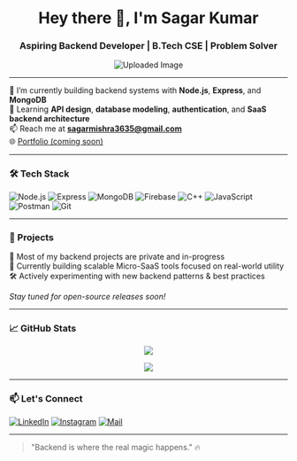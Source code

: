 <h1 align="center">Hey there 👋, I'm Sagar Kumar</h1>
<h3 align="center">Aspiring Backend Developer | B.Tech CSE | Problem Solver</h3>

<p align="center">
  <img src="https://ik.imagekit.io/ahjsmi0q5n/IMG-20250525-WA0005.jpg?updatedAt=1748113425133" alt="Uploaded Image" />
</p>

---

🔧 I’m currently building backend systems with **Node.js**, **Express**, and **MongoDB**  
🌱 Learning **API design**, **database modeling**, **authentication**, and **SaaS backend architecture**   
📫 Reach me at **sagarmishra3635@gmail.com**  
🌐 [Portfolio (coming soon)](https://github.com/Sagarkumar1824)

---

### 🛠️ Tech Stack

![Node.js](https://img.shields.io/badge/-Node.js-339933?style=flat&logo=node.js&logoColor=white)
![Express](https://img.shields.io/badge/-Express.js-000000?style=flat&logo=express&logoColor=white)
![MongoDB](https://img.shields.io/badge/-MongoDB-47A248?style=flat&logo=mongodb&logoColor=white)
![Firebase](https://img.shields.io/badge/-Firebase-FFCA28?style=flat&logo=firebase&logoColor=black)
![C++](https://img.shields.io/badge/-C++-00599C?style=flat&logo=c%2B%2B&logoColor=white)
![JavaScript](https://img.shields.io/badge/-JavaScript-F7DF1E?style=flat&logo=javascript&logoColor=000)
![Postman](https://img.shields.io/badge/-Postman-FF6C37?style=flat&logo=postman&logoColor=white)
![Git](https://img.shields.io/badge/-Git-F05032?style=flat&logo=git&logoColor=white)

---

### 🧪 Projects

🚧 Most of my backend projects are private and in-progress  
🔐 Currently building scalable Micro-SaaS tools focused on real-world utility  
🛠️ Actively experimenting with new backend patterns & best practices

*Stay tuned for open-source releases soon!*

---

### 📈 GitHub Stats

<p align="center">
  <img src="https://github-readme-streak-stats.herokuapp.com?user=Sagarkumar1824&theme=tokyonight&hide_border=true" />
</p>

<p align="center">
  <img src="https://github-readme-stats.vercel.app/api?username=Sagarkumar1824&show_icons=true&theme=tokyonight&hide_border=true" />
</p>

---

### 📫 Let's Connect

[![LinkedIn](https://img.shields.io/badge/-LinkedIn-0A66C2?style=flat&logo=linkedin&logoColor=white)]((https://www.linkedin.com/in/sagar-kumar-4b2713252/))
[![Instagram](https://img.shields.io/badge/-Instagram-E4405F?style=flat&logo=instagram&logoColor=white)]((https://www.instagram.com/sagarmishra__1/))
[![Mail](https://img.shields.io/badge/-Gmail-D14836?style=flat&logo=gmail&logoColor=white)](mailto:sagarmishra3635@gmail.com)

---

> "Backend is where the real magic happens." 🔥
